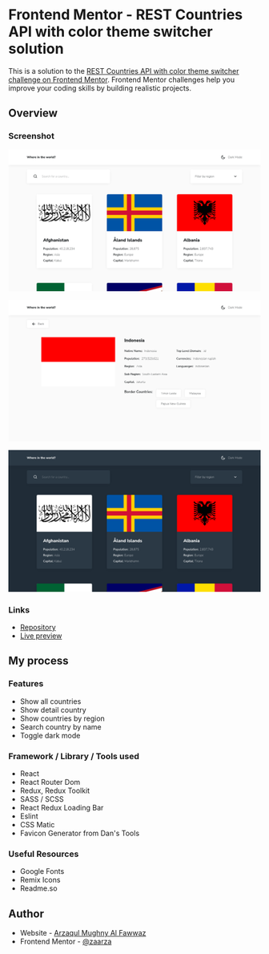 # Frontend Mentor - REST Countries API with color theme switcher solution

This is a solution to the [REST Countries API with color theme switcher challenge on Frontend Mentor](https://www.frontendmentor.io/challenges/rest-countries-api-with-color-theme-switcher-5cacc469fec04111f7b848ca). Frontend Mentor challenges help you improve your coding skills by building realistic projects. 

## Overview

### Screenshot
![Screenshot](./screenshots/1.png)

![Screenshot](./screenshots/2.png)

![Screenshot](./screenshots/3.png)

### Links

- [Repository](https://github.com/zaarza/rest-countries-app)
- [Live preview](https://rest-countries-app-zaarza.vercel.app/)

## My process

### Features
- Show all countries
- Show detail country
- Show countries by region
- Search country by name
- Toggle dark mode

### Framework / Library / Tools used

- React
- React Router Dom
- Redux, Redux Toolkit
- SASS / SCSS
- React Redux Loading Bar
- Eslint
- CSS Matic
- Favicon Generator from Dan's Tools

### Useful Resources

- Google Fonts
- Remix Icons
- Readme.so

## Author

- Website - [Arzaqul Mughny Al Fawwaz](https://www.zaarza.github.io)
- Frontend Mentor - [@zaarza](https://www.frontendmentor.io/profile/zaarza)



